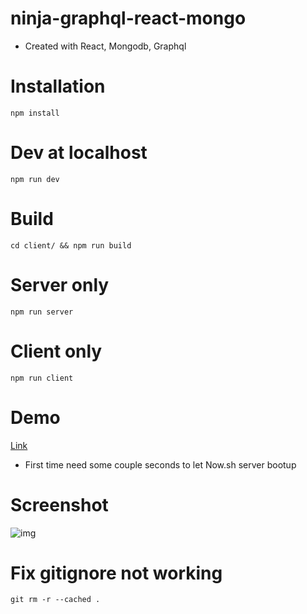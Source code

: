 # ninja-graphql-react-mongo

- Created with React, Mongodb, Graphql

# Installation

`npm install`

# Dev at localhost

`npm run dev`

# Build

`cd client/ && npm run build`

# Server only

`npm run server`

# Client only

`npm run client`

# Demo

[Link](https://reactgraphqlmongodbbooklist-ezreeosguz.now.sh)

- First time need some couple seconds to let Now.sh server bootup

# Screenshot

![img](https://raw.githubusercontent.com/ookangzheng/ninja-graphql-react-mongo/master/Demo-gif.gif)

# Fix gitignore not working

`git rm -r --cached .`
